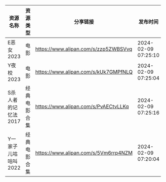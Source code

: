 | 资源名称         | 资源类型   | 分享链接                                 | 发布时间                |
| ------------ | ------ | ------------------------------------ | ------------------- |
| E恶女2023      | 电影     | https://www.alipan.com/s/zzp5ZWBSVvq | 2024-02-09 07:25:10 |
| Y夜校2023      | 电影     | https://www.alipan.com/s/kUk7GMPfNLQ | 2024-02-09 07:25:04 |
| S杀人者的记忆法2017 | 经典电影合集 | https://www.alipan.com/s/PvAECtvLLKq | 2024-02-09 07:25:16 |
| Y一家子儿咕咕叫2022 | 经典电影合集 | https://www.alipan.com/s/5Vm6rrp4NZM | 2024-02-09 07:20:04 |
